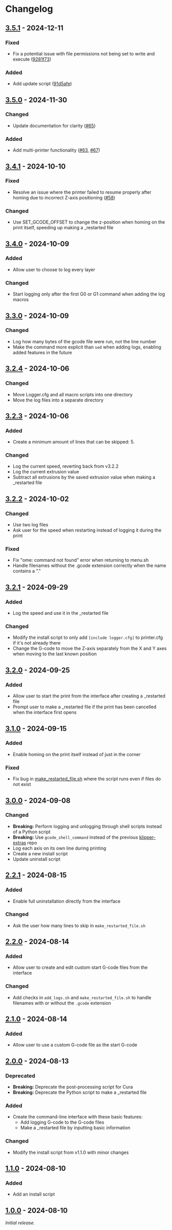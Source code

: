 # Changelog

## [3.5.1] - 2024-12-11

### Fixed

- Fix a potential issue with file permissions not being set to write and execute ([9281f73](https://github.com/T9Air/Klipper_Power_Resume/commit/9281f73))

### Added

- Add update script ([91d5afe](https://github.com/T9Air/Klipper_Power_Resume/commit/91d5afe))

## [3.5.0] - 2024-11-30

### Changed

- Update documentation for clarity ([#65](https://github.com/T9Air/Klipper_Power_Resume/issues/65))

### Added

- Add multi-printer functionality ([#63](https://github.com/T9Air/Klipper_Power_Resume/issues/63), [#67](https://github.com/T9Air/Klipper_Power_Resume/pulls/67))

## [3.4.1] - 2024-10-10

### Fixed

- Resolve an issue where the printer failed to resume properly after homing due to incorrect Z-axis positioning ([#58](https://github.com/T9Air/Klipper_Power_Resume/issues/58))

### Changed

- Use SET_GCODE_OFFSET to change the z-position when homing on the print itself, speeding up making a _restarted file

## [3.4.0] - 2024-10-09

### Added

- Allow user to choose to log every layer

### Changed

- Start logging only after the first G0 or G1 command when adding the log macros

## [3.3.0] - 2024-10-09

### Changed

- Log how many bytes of the gcode file were run, not the line number
- Make the command more explicit than `sed` when adding logs, enabling added features in the future

## [3.2.4] - 2024-10-06

### Changed

- Move Logger.cfg and all macro scripts into one directory
- Move the log files into a separate directory

## [3.2.3] - 2024-10-06

### Added

- Create a minimum amount of lines that can be skipped: 5.

### Changed

- Log the current speed, reverting back from v3.2.2
- Log the current extrusion value
- Subtract all extrusions by the saved extrusion value when making a _restarted file

## [3.2.2] - 2024-10-02

### Changed

- Use two log files
- Ask user for the speed when restarting instead of logging it during the print

### Fixed

- Fix "ome: command not found" error when returning to menu.sh
- Handle filenames without the .gcode extension correctly when the name contains a "."

## [3.2.1] - 2024-09-29

### Added

- Log the speed and use it in the _restarted file

### Changed

- Modify the install script to only add `[include logger.cfg]` to printer.cfg if it's not already there
- Change the G-code to move the Z-axis separately from the X and Y axes when moving to the last known position

## [3.2.0] - 2024-09-25

### Added

- Allow user to start the print from the interface after creating a _restarted file
- Prompt user to make a _restarted file if the print has been cancelled when the interface first opens

## [3.1.0] - 2024-09-15

### Added

- Enable homing on the print itself instead of just in the corner

### Fixed

- Fix bug in [make_restarted_file.sh](https://github.com/T9Air/Klipper_Power_Resume/blob/v3.1.0/Interface_scripts/make_restarted_file.sh) where the script runs even if files do not exist

## [3.0.0] - 2024-09-08

### Changed

- **Breaking:** Perform logging and unlogging through shell scripts instead of a Python script
- **Breaking:** Use `gcode_shell_command` instead of the previous [klipper-extras](https://github.com/droans/klipper_extras) repo
- Log each axis on its own line during printing
- Create a new install script
- Update uninstall script

## [2.2.1] - 2024-08-15

### Added

- Enable full uninstallation directly from the interface

### Changed

- Ask the user how many lines to skip in `make_restarted_file.sh`

## [2.2.0] - 2024-08-14

### Added

- Allow user to create and edit custom start G-code files from the interface

### Changed

- Add checks in `add_logs.sh` and `make_restarted_file.sh` to handle filenames with or without the `.gcode` extension

## [2.1.0] - 2024-08-14

### Added

- Allow user to use a custom G-code file as the start G-code

## [2.0.0] - 2024-08-13

### Deprecated

- **Breaking:** Deprecate the post-processing script for Cura
- **Breaking:** Deprecate the Python script to make a _restarted file

### Added

- Create the command-line interface with these basic features:
  - Add logging G-code to the G-code files
  - Make a _restarted file by inputting basic information

### Changed

- Modify the install script from v1.1.0 with minor changes

## [1.1.0] - 2024-08-10

### Added

- Add an install script

## [1.0.0] - 2024-08-10

_Initial release._

[3.5.1]: https://github.com/T9Air/Klipper_Power_Resume/releases/tag/v3.5.1
[3.5.0]: https://github.com/T9Air/Klipper_Power_Resume/releases/tag/v3.5.0
[3.4.1]: https://github.com/T9Air/Klipper_Power_Resume/releases/tag/v3.4.1
[3.4.0]: https://github.com/T9Air/Klipper_Power_Resume/releases/tag/v3.4.0
[3.3.0]: https://github.com/T9Air/Klipper_Power_Resume/releases/tag/v3.3.0
[3.2.4]: https://github.com/T9Air/Klipper_Power_Resume/releases/tag/v3.2.4
[3.2.3]: https://github.com/T9Air/Klipper_Power_Resume/releases/tag/v3.2.3
[3.2.2]: https://github.com/T9Air/Klipper_Power_Resume/releases/tag/v3.2.2
[3.2.1]: https://github.com/T9Air/Klipper_Power_Resume/releases/tag/v3.2.1
[3.2.0]: https://github.com/T9Air/Klipper_Power_Resume/releases/tag/v3.2.0
[3.1.0]: https://github.com/T9Air/Klipper_Power_Resume/releases/tag/v3.1.0
[3.0.0]: https://github.com/T9Air/Klipper_Power_Resume/releases/tag/v3.0.0
[2.2.1]: https://github.com/T9Air/Klipper_Power_Resume/releases/tag/v2.2.1
[2.2.0]: https://github.com/T9Air/Klipper_Power_Resume/releases/tag/v2.2.0
[2.1.0]: https://github.com/T9Air/Klipper_Power_Resume/releases/tag/v2.1.0
[2.0.0]: https://github.com/T9Air/Klipper_Power_Resume/releases/tag/v2.0.0
[1.1.0]: https://github.com/T9Air/Klipper_Power_Resume/releases/tag/v1.1.0
[1.0.0]: https://github.com/T9Air/Klipper_Power_Resume/releases/tag/v1.0.0

